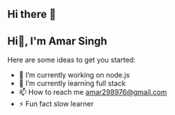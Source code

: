 ## Hi there 👋

<h2>Hi👋, I'm Amar Singh</h2>
<!--
**amarsingh789/amarsingh789** is a ✨ _special_ ✨ repository because its `README.md` (this file) appears on your GitHub profile.
-->
Here are some ideas to get you started:

- 🔭 I’m currently working on node.js
- 🌱 I’m currently learning full stack
- 📫 How to reach me amar298976@gmail.com
- ⚡ Fun fact slow learner
  

